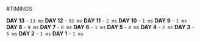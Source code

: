 #TIMINGS

**DAY 13** - ```13 ms```
**DAY 12** - ```92 ms```
**DAY 11** - ```2 ms```
**DAY 10** - ```1 ms```
**DAY 9** - ```1 ms```
**DAY 8** - ```9 ms```
**DAY 7** - ```0 ms```
**DAY 6** - ```1 ms```
**DAY 5** - ```4 ms```
**DAY 4** - ```2 ms```
**DAY 3** - ```5 ms```
**DAY 2** - ```1 ms```
**DAY 1** - ```1 ms```
